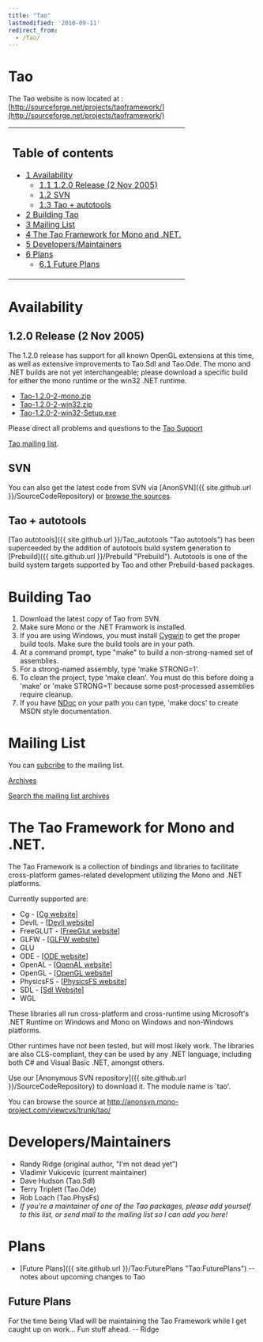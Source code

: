 ```yaml
---
title: "Tao"
lastmodified: '2010-09-11'
redirect_from:
  - /Tao/
---
```


Tao
===

The Tao website is now located at : [http://sourceforge.net/projects/taoframework/](http://sourceforge.net/projects/taoframework/)

<table>
<col width="100%" />
<tbody>
<tr class="odd">
<td align="left"><h2>Table of contents</h2>
<ul>
<li><a href="#availability">1 Availability</a>
<ul>
<li><a href="#120-release-2-nov-2005">1.1 1.2.0 Release (2 Nov 2005)</a></li>
<li><a href="#svn">1.2 SVN</a></li>
<li><a href="#tao--autotools">1.3 Tao + autotools</a></li>
</ul></li>
<li><a href="#building-tao">2 Building Tao</a></li>
<li><a href="#mailing-list">3 Mailing List</a></li>
<li><a href="#the-tao-framework-for-mono-and-net">4 The Tao Framework for Mono and .NET.</a></li>
<li><a href="#developersmaintainers">5 Developers/Maintainers</a></li>
<li><a href="#plans">6 Plans</a>
<ul>
<li><a href="#future-plans">6.1 Future Plans</a></li>
</ul></li>
</ul></td>
</tr>
</tbody>
</table>

Availability
============

1.2.0 Release (2 Nov 2005)
--------------------------

The 1.2.0 release has support for all known OpenGL extensions at this time, as well as extensive improvements to Tao.Sdl and Tao.Ode. The mono and .NET builds are not yet interchangeable; please download a specific build for either the mono runtime or the win32 .NET runtime.

-   [Tao-1.2.0-2-mono.zip](http://www.go-mono.com/tao/1.2.0/Tao-1.2.0-2-mono.zip)
-   [Tao-1.2.0-2-win32.zip](http://www.go-mono.com/tao/1.2.0/Tao-1.2.0-2-win32.zip)
-   [Tao-1.2.0-2-win32-Setup.exe](http://www.go-mono.com/tao/1.2.0/Tao-1.2.0-2-win32-Setup.exe)

Please direct all problems and questions to the [Tao Support](http://sourceforge.net/projects/taoframework/support/)

[Tao mailing list](http://galactus.ximian.com/pipermail/tao-list/).

SVN
---

You can also get the latest code from SVN via [AnonSVN]({{ site.github.url }}/SourceCodeRepository) or [browse the sources](http://anonsvn.mono-project.com/viewvc/trunk/tao/).

Tao + autotools
---------------

[Tao autotools]({{ site.github.url }}/Tao_autotools "Tao autotools") has been superceeded by the addition of autotools build system generation to [Prebuild]({{ site.github.url }}/Prebuild "Prebuild"). Autotools is one of the build system targets supported by Tao and other Prebuild-based packages.

Building Tao
============

1.  Download the latest copy of Tao from SVN.
2.  Make sure Mono or the .NET Framwork is installed.
3.  If you are using Windows, you must install [Cygwin](http://www.cygwin.com) to get the proper build tools. Make sure the build tools are in your path.
4.  At a command prompt, type "make" to build a non-strong-named set of assemblies.
5.  For a strong-named assembly, type 'make STRONG=1'.
6.  To clean the project, type 'make clean'. You must do this before doing a 'make' or 'make STRONG=1' because some post-processed assemblies require cleanup.
7.  If you have [NDoc](http://ndoc.sourceforge.net) on your path you can type, 'make docs' to create MSDN style documentation.

Mailing List
============

You can [subcribe](http://galactus.ximian.com/mailman/listinfo/tao-list) to the mailing list.

[Archives](http://galactus.ximian.com/pipermail/tao-list/)

[Search the mailing list archives](http://www.google.com/search?hl=en&q=site%3Agalactus.ximian.com+Tao)

The Tao Framework for Mono and .NET.
====================================

The Tao Framework is a collection of bindings and libraries to facilitate cross-platform games-related development utilizing the Mono and .NET platforms.

Currently supported are:

-   Cg - [[Cg website](http://developer.nvidia.com/page/cg_main.html)]
-   DevIL - [[DevIl website](http://openil.sourceforge.net)]
-   FreeGLUT - [[FreeGlut website](http://freeglut.sourceforge.net)]
-   GLFW - [[GLFW website](http://glfw.sourceforge.net/)]
-   GLU
-   ODE - [[ODE website](http://www.ode.org/)]
-   OpenAL - [[OpenAL website](http://openal.org/)]
-   OpenGL - [[OpenGL website](http://opengl.org/)]
-   PhysicsFS - [[PhysicsFS website](http://icculus.org/physfs/)]
-   SDL - [[Sdl Website](http://www.libsdl.org)]
-   WGL

 These libraries all run cross-platform and cross-runtime using Microsoft's .NET Runtime on Windows and Mono on Windows and non-Windows platforms.

Other runtimes have not been tested, but will most likely work. The libraries are also CLS-compliant, they can be used by any .NET language, including both C\# and Visual Basic .NET, amongst others.

Use our [Anonymous SVN repository]({{ site.github.url }}/SourceCodeRepository) to download it. The module name is \`tao'.

You can browse the source at http://anonsvn.mono-project.com/viewcvs/trunk/tao/

Developers/Maintainers
======================

-   Randy Ridge (original author, "I'm not dead yet")
-   Vladimir Vukicevic (current maintainer)
-   Dave Hudson (Tao.Sdl)
-   Terry Triplett (Tao.Ode)
-   Rob Loach (Tao.PhysFs)
-   *If you're a maintainer of one of the Tao packages, please add yourself to this list, or send mail to the mailing list so I can add you here!*

Plans
=====

-   [Future Plans]({{ site.github.url }}/Tao:FuturePlans "Tao:FuturePlans") -- notes about upcoming changes to Tao

Future Plans
------------

For the time being Vlad will be maintaining the Tao Framework while I get caught up on work... Fun stuff ahead. -- Ridge

